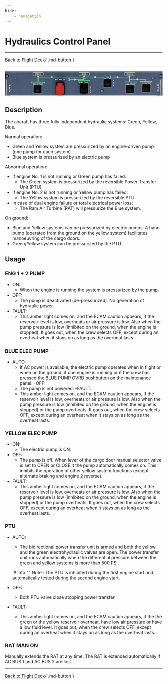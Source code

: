 ```yaml
---
hide:
    - navigation
---
```


# Hydraulics Control Panel

---

[Back to Flight Deck](../index.md){ .md-button }

---

![Hydraulic Control Panel](../../../assets/a32nx-briefing/overhead-panel/Hydraulic-Panel.jpg "Hydraulic Control Panel")

## Description

The aircraft has three fully independent hydraulic systems: Green, Yellow, Blue.

Normal operation:

- Green and Yellow system are pressurized by an engine-driven pump (one pump for each system)
- Blue system is pressurized by an electric pump

Abnormal operation:

- If engine No. 1 is not running or Green pump has failed:
    - The Green system is pressurized by the reversible Power Transfer Unit (PTU)
- If engine No. 2 is not running or Yellow pump has failed:
    - The Yellow system is pressurized by the reversible PTU
- In case of dual engine failure or total electrical power loss:
    - The Ram Air Turbine (RAT) will pressurize the Blue system.

On ground:

- Blue and Yellow systems can be pressurized by electric pumps. A hand pump (operated from the ground on the yellow system) facilitates manoeuvring of the cargo doors.
- Green/Yellow system can be pressurized by the PTU.

## Usage

###  ENG 1 + 2 PUMP

- ON:
    - When the engine is running the system is pressurized by the pump.
- OFF:
    - The pump is deactivated (de-pressurized). No generation of hydraulic power.
- FAULT:
    - This amber light comes on, and the ECAM caution appears, if the reservoir level is low, overheats or air pressure is low. Also when the pump pressure is low (inhibited on the ground, when the engine is stopped). It goes out, when the crew selects OFF, except during an overheat when it stays on as long as the overheat lasts.

### BLUE ELEC PUMP

- AUTO:
    - If AC power is available, the electric pump operates when in flight or when on the ground, if one engine is running or if the crew has pressed the BLUE PUMP OVRD pushbutton on the maintenance panel.
-OFF:
    - The pump is not powered.
-FAULT:
    - This amber light comes on, and the ECAM caution appears, if the reservoir level is low, overheats or air pressure is low. Also when the pump pressure is low (inhibited on the ground, when the engine is stopped) or the pump overheats. It goes out, when the crew selects OFF, except during an overheat when it stays on as long as the overheat lasts.

### YELLOW ELEC PUMP

- ON:
    - The electric pump is ON.
- OFF:
    - The pump is off. When lever of the cargo door manual selector valve is set to OPEN or CLOSE it the pump automatically comes on. This inhibits the operation of other yellow system functions (except alternate braking and engine 2 reverse).
- FAULT:
    - This amber light comes on, and the ECAM caution appears, if the reservoir level is low, overheats or air pressure is low. Also when the pump pressure is low (inhibited on the ground, when the engine is stopped) or the pump overheats. It goes out, when the crew selects OFF, except during an overheat when it stays on as long as the overheat lasts.

### PTU

- AUTO:
    - The bidirectional power transfer unit is armed and both the yellow and the green electrohydraulic valves are open. The power transfer unit runs automatically when the differential pressure between the green and yellow systems is more than 500 PSI.

    !!! info ""
        Note : The PTU is inhibited during the first engine start and automatically tested during the second engine start.
- OFF:
    - Both PTU valve close stopping power transfer.
- FAULT:
    -  This amber light comes on, and the ECAM caution appears, if the the green or the yellow reservoir overheat, have low air pressure or have a low fluid level. It goes out, when the crew selects OFF, except during an overheat when it stays on as long as the overheat lasts.

### RAT MAN ON

Manually extends the RAT at any time. The RAT is extended automatically if AC BUS 1 and AC BUS 2 are lost.

---

[Back to Flight Deck](../index.md){ .md-button }

